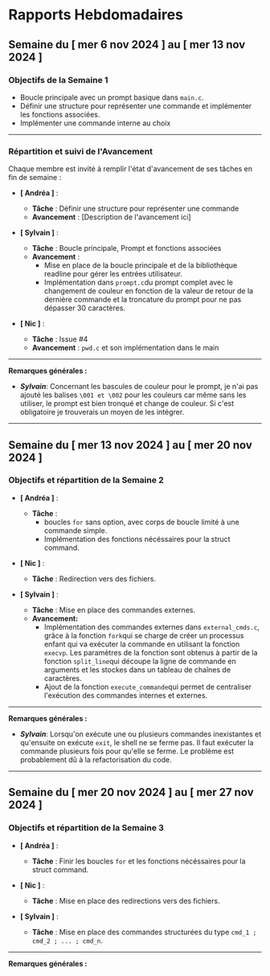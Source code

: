 # Rapports Hebdomadaires

## Semaine du [ mer 6 nov 2024 ] au [ mer 13 nov 2024 ]

### Objectifs de la Semaine 1

- Boucle principale avec un prompt basique dans `main.c`.
- Définir une structure pour représenter une commande et implémenter les fonctions associées.
- Implémenter une commande interne au choix

---

### Répartition et suivi de l'Avancement

Chaque membre est invité à remplir l'état d'avancement de ses tâches en fin de semaine :

- **[ Andréa ]** :

  - **Tâche** : Définir une structure pour représenter une commande
  - **Avancement** : [Description de l'avancement ici]

- **[ Sylvain ]** :

  - **Tâche** : Boucle principale, Prompt et fonctions associées
  - **Avancement** :
    - Mise en place de la boucle principale et de la bibliothèque readline pour gérer les entrées utilisateur.
    - Implémentation dans `prompt.c`du prompt complet avec le changement de couleur en fonction de la valeur de retour de la dernière commande et la troncature du prompt pour ne pas dépasser 30 caractères.

- **[ Nic ]** :
  - **Tâche** : Issue #4
  - **Avancement** : `pwd.c` et son implémentation dans le main

---

**Remarques générales :**

- **_Sylvain_**: Concernant les bascules de couleur pour le prompt, je n'ai pas ajouté les balises `\001 et \002` pour les couleurs car même sans les utiliser, le prompt est bien tronqué et change de couleur. Si c'est obligatoire je trouverais un moyen de les intégrer.

---

## Semaine du [ mer 13 nov 2024 ] au [ mer 20 nov 2024 ]

### Objectifs et répartition de la Semaine 2

- **[ Andréa ]** :

  - **Tâche** :
    - boucles `for` sans option, avec corps de boucle limité à une commande simple.
    - Implémentation des fonctions nécéssaires pour la struct command.

- **[ Nic ]** :

  - **Tâche** : Redirection vers des fichiers.

- **[ Sylvain ]** :
  - **Tâche** : Mise en place des commandes externes.
  - **Avancement:**
    - Implémentation des commandes externes dans `external_cmds.c`, grâce à la fonction `fork`qui se charge de créer un processus enfant qui va exécuter la commande en utilisant la fonction `execvp`. Les paramètres de la fonction sont obtenus à partir de la fonction `split_line`qui découpe la ligne de commande en arguments et les stockes dans un tableau de chaînes de caractères.
    - Ajout de la fonction `execute_commande`qui permet de centraliser l'exécution des commandes internes et externes.

---

**Remarques générales :**

- **_Sylvain_**: Lorsqu'on exécute une ou plusieurs commandes inexistantes et qu'ensuite on exécute `exit`, le shell ne se ferme pas. Il faut exécuter la commande plusieurs fois pour qu'elle se ferme. Le problème est probablement dû à la refactorisation du code.

---

## Semaine du [ mer 20 nov 2024 ] au [ mer 27 nov 2024 ]

### Objectifs et répartition de la Semaine 3

- **[ Andréa ]** :

  - **Tâche** : Finir les boucles `for` et les fonctions nécéssaires pour la struct command.

- **[ Nic ]** :

  - **Tâche** : Mise en place des redirections vers des fichiers.

- **[ Sylvain ]** :
  - **Tâche** : Mise en place des commandes structurées du type `cmd_1 ; cmd_2 ; ... ; cmd_n`.

---

**Remarques générales :**
